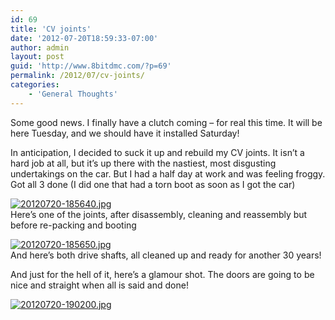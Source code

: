 ```yaml
---
id: 69
title: 'CV joints'
date: '2012-07-20T18:59:33-07:00'
author: admin
layout: post
guid: 'http://www.8bitdmc.com/?p=69'
permalink: /2012/07/cv-joints/
categories:
    - 'General Thoughts'
---
```


Some good news. I finally have a clutch coming – for real this time. It will be here Tuesday, and we should have it installed Saturday!

In anticipation, I decided to suck it up and rebuild my CV joints. It isn’t a hard job at all, but it’s up there with the nastiest, most disgusting undertakings on the car. But I had a half day at work and was feeling froggy. Got all 3 done (I did one that had a torn boot as soon as I got the car)

[![20120720-185640.jpg](https://www.8bitdmc.com/wp-content/uploads/2012/07/20120720-185640.jpg)](https://www.8bitdmc.com/wp-content/uploads/2012/07/20120720-185640.jpg)  
Here’s one of the joints, after disassembly, cleaning and reassembly but before re-packing and booting

[![20120720-185650.jpg](https://www.8bitdmc.com/wp-content/uploads/2012/07/20120720-185650.jpg)](https://www.8bitdmc.com/wp-content/uploads/2012/07/20120720-185650.jpg)  
And here’s both drive shafts, all cleaned up and ready for another 30 years!

And just for the hell of it, here’s a glamour shot. The doors are going to be nice and straight when all is said and done!

[![20120720-190200.jpg](https://www.8bitdmc.com/wp-content/uploads/2012/07/20120720-190200.jpg)](https://www.8bitdmc.com/wp-content/uploads/2012/07/20120720-190200.jpg)